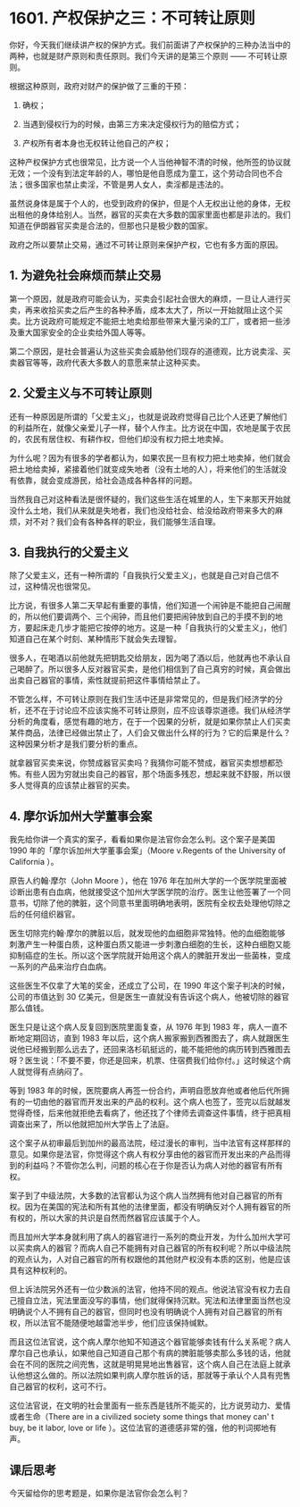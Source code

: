 # 1601. 产权保护之三：不可转让原则

你好，今天我们继续讲产权的保护方式。我们前面讲了产权保护的三种办法当中的两种，也就是财产原则和责任原则。我们今天讲的是第三个原则 —— 不可转让原则。

根据这种原则，政府对财产的保护做了三重的干预：

1. 确权；

2. 当遇到侵权行为的时候，由第三方来决定侵权行为的赔偿方式；

3. 产权所有者本身也无权转让他自己的产权；

这种产权保护方式也很常见，比方说一个人当他神智不清的时候，他所签的协议就无效；一个没有到法定年龄的人，哪怕是他自愿成为童工，这个劳动合同也不合法；很多国家也禁止卖淫，不管是男人女人，卖淫都是违法的。

虽然说身体是属于个人的，也受到政府的保护，但是个人无权出让他的身体，无权出租他的身体给别人。当然，器官的买卖在大多数的国家里面也都是非法的。我们知道在伊朗器官买卖是合法的，但那也只是极少数的国家。

政府之所以要禁止交易，通过不可转让原则来保护产权，它也有多方面的原因。

## 1. 为避免社会麻烦而禁止交易

第一个原因，就是政府可能会认为，买卖会引起社会很大的麻烦，一旦让人进行买卖，再来收拾买卖之后产生的各种矛盾，成本太大了，所以一开始就阻止这个买卖。比方说政府可能规定不能把土地卖给那些带来大量污染的工厂，或者把一些涉及重大国家安全的企业卖给外国人等等。

第二个原因，是社会普遍认为这些买卖会威胁他们现存的道德观，比方说卖淫、买卖器官等等，政府代表大多数人的意愿来禁止这种买卖。

## 2. 父爱主义与不可转让原则

还有一种原因是所谓的「父爱主义」，也就是说政府觉得自己比个人还更了解他们的利益所在，就像父亲爱儿子一样，替个人作主。比方说在中国，农地是属于农民的，农民有居住权、有耕作权，但他们却没有权力把土地卖掉。

为什么呢？因为有很多的学者都认为，如果农民一旦有权力把土地卖掉，他们就会把土地给卖掉，紧接着他们就变成失地者（没有土地的人），将来他们的生活就没有依靠，就会变成游民，给社会造成各种各样的问题。

当然我自己对这种看法是很怀疑的，我们这些生活在城里的人，生下来那天开始就没什么土地，我们从来就是失地者，我们也没给社会、给没给政府带来多大的麻烦，对不对？我们会有各种各样的职业，我们能够生活自理。

## 3. 自我执行的父爱主义

除了父爱主义，还有一种所谓的「自我执行父爱主义」，也就是自己对自己信不过，这种情况也很常见。

比方说，有很多人第二天早起有重要的事情，他们知道一个闹钟是不能把自己闹醒的，所以他们要调两个、三个闹钟，而且他们要把闹钟放到自己的手摸不到的地方，要起床走几步才能把它按停的地方。这是一种「自我执行的父爱主义」，他们知道自己在某个时刻、某种情形下就会失去理智。

很多人，在喝酒以前他就先把钥匙交给朋友，因为喝了酒以后，他就再也不承认自己喝醉了。所以很多人反对器官买卖，是他们相信到了自己真穷的时候，真会做出出卖自己器官的事情，索性就提前把这件事情给禁止了。

不管怎么样，不可转让原则在我们生活中还是非常常见的，但是我们经济学的分析，还不在于讨论应不应该实施不可转让原则，应不应该尊崇道德。我们从经济学分析的角度看，感觉有趣的地方，在于一个因果的分析，就是如果你禁止人们买卖某件商品，法律已经做出禁止了，人们会又做出什么样的行为？它的后果是什么？这种因果分析才是我们要分析的重点。

就拿器官买卖来说，你赞成器官买卖吗？我猜你可能不赞成，器官买卖想想都恐怖。有些人因为穷就出卖自己的器官，那个场面多残忍，想起来就不舒服，所以很多人觉得真的应该禁止器官的买卖。

## 4. 摩尔诉加州大学董事会案

我先给你讲一个真实的案子，看看如果你是法官你会怎么判。这个案子是美国 1990 年的「摩尔诉加州大学董事会案」（Moore v.Regents of the University of California ）。

原告人约翰·摩尔（John Moore ），他在 1976 年在加州大学的一个医学院里面被诊断出患有白血病，他就接受这个加州大学医学院的治疗。医生让他签署了一个同意书，切除了他的脾脏，这个同意书里面明确地表明，医院有全权去处理他切除之后的任何组织器官。

医生切除完约翰·摩尔的脾脏以后，就发现他的血细胞非常独特。他的血细胞能够刺激产生一种蛋白质，这种蛋白质又能进一步刺激白细胞的生长，这种白细胞又能抑制癌症的生长。所以这个医学院就开始用这个病人的脾脏开发出一些菌株，变成一系列的产品来治疗白血病。

这些医生不仅拿了大笔的奖金，还成立了公司，在 1990 年这个案子判决的时候，公司的市值达到 30 亿美元，但是医生一直就没有告诉这个病人，他被切除的器官那么值钱。

医生只是让这个病人反复回到医院里面复查，从 1976 年到 1983 年，病人一直不断地定期回访，直到 1983 年以后，这个病人搬家搬到西雅图去了，病人就跟医生说他已经搬到那么远去了，还回来洛杉矶挺远的，能不能把他的病历转到西雅图去呀？医生说：「不要不要，你还是回来，机票、住宿费我们给你付。」这时候这个病人就觉得有点纳闷了。

等到 1983 年的时候，医院要病人再签一份合约，声明自愿放弃他或者他后代所拥有的一切由他的器官而开发出来的产品的权利。这个病人也签了，签完以后就越发觉得奇怪，后来他就拒绝去看病了，他还找了个律师去调查这件事情，终于把真相调查出来了，所以他就把加州大学告上了法庭。

这个案子从初审最后到加州的最高法院，经过漫长的审判，当中法官有这样那样的意见。如果你是法官，你觉得这个病人有权分享由他的器官而开发出来的产品而得到的利益吗？不管你怎么判，问题的核心在于你是否认为病人对他的器官有所有权。

案子到了中级法院，大多数的法官都认为这个病人当然拥有他对自己器官的所有权。因为在美国的宪法和所有其他的法律里面，都没有明确反对个人拥有器官的所有权的，所以大家的共识是自然而然器官应该属于个人。

而且加州大学本身就利用了病人的器官进行一系列的商业开发，为什么加州大学可以买卖病人的器官？而病人自己不能拥有对自己器官的所有权利呢？所以中级法院的观点认为，人对自己器官的所有权跟他的其他财产权没有本质的区别，他是应该具有这种权利的。

但上诉法院另外还有一位少数派的法官，他持不同的观点。他说法官没有权力去自己擅自立法，宪法里面没写的事情，他们就得保持沉默。宪法和法律里面当然也没明确说个人不拥有自己的器官，但同时也没有明确说个人拥有对自己器官的所有权，所以法官不能随便地越雷池半步，他们应该保持缄默。

而且这位法官说，这个病人摩尔他知不知道这个器官能够卖钱有什么关系呢？病人摩尔自己也承认，如果他自己知道自己那个有病的脾脏能够卖那么多钱的话，他就会在不同的医院之间兜售，这就是明晃晃地出售器官，这个病人自己在法庭上就承认他想这么做的。所以法院如果判病人摩尔胜诉的话，那就等于承认个人具有兜售自己器官的权利，这可不行。

这位法官说，在文明的社会里面有一些东西是钱所不能买的，比方说劳动力、爱情或者生命（There are in a civilized society some things that money can' t buy, be it labor, love or life ）。这位法官的道德感非常的强，他的判词掷地有声。

## 课后思考

今天留给你的思考题是，如果你是法官你会怎么判？

